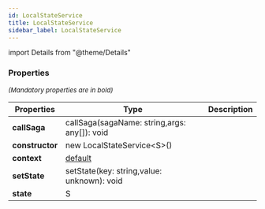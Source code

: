 ```yaml
---
id: LocalStateService
title: LocalStateService
sidebar_label: LocalStateService
---
```


import Details from "@theme/Details"




### Properties

<font size="2"><i>(Mandatory properties are in bold)</i></font>

| Properties | Type | Description |
| --------- | ---- | ----------- |
| **callSaga** | callSaga(sagaName: string,args: any[]): void |  |
| **constructor** | new LocalStateService<S\>() |  |
| **context** | [default](/framework-api/classes/BasicAppContext.md) |  |
| **setState** | setState(key: string,value: unknown): void |  |
| **state** | S |  |


